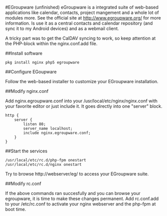 #EGroupware (unfinished)
eGroupware is a integrated suite of web-based applications like calendar, contacts, 
project mangement and a whole lot of modules more. See the official site at http://www.egroupware.org/ for more
information. Is use it as a central contacts and calendar repository (and sync it to my Android devices) 
and as a webmail client.

A tricky part was to get the CalDAV syncing to work, so keep attention at the PHP-block within the nginx.conf.add file.

##Install software

    pkg install nginx php5 egroupware
    
##Configure EGoupware

Follow the web-based installer to customize your EGroupware installation.

##Modify nginx.conf

Add nginx.egroupware.conf into your /usr/local/etc/nginx/nginx.conf with your favorite editor or just include it. 
It goes directly into one "server" block.

    http {
        server {
            listen 80;
            server_name localhost;
            include nginx.egroupware.conf;
        }
    }

##Start the services

    /usr/local/etc/rc.d/php-fpm onestart
    /usr/local/etc/rc.d/nginx onestart

Try to browse http://webserver/eg/ to access your EGroupware suite.

##Modify rc.conf

If the above commands ran succesfully and you can browse your egroupware, it is time to make these changes 
permanent. Add rc.conf.add to your /etc/rc.conf to activate your nginx webserver and the php-fpm at boot time.
